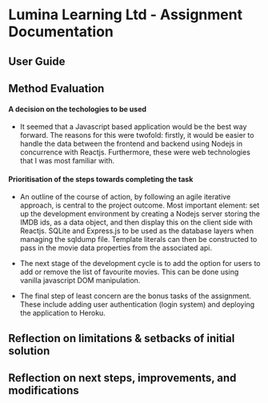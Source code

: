 # Lumina Learning Ltd - Assignment Documentation 

## User Guide 

## Method Evaluation 

#### A decision on the techologies to be used

- It seemed that a Javascript based application would be the best way forward. The reasons for this were twofold: firstly, it would be easier to handle the data between the frontend and backend using Nodejs in concurrence with Reactjs. Furthermore, these were web technologies that I was most familiar with.   

#### Prioritisation of the steps towards completing the task

- An outline of the course of action, by following an agile iterative approach, is central to the project outcome. Most important element: set up the development environment by creating a Nodejs server storing the IMDB ids, as a data object, and then display this on the client side with Reactjs. SQLite and Express.js to be used as the database layers when managing the sqldump file. Template literals can then be constructed to pass in the movie data properties from the associated api. 

- The next stage of the development cycle is to add the option for users to add or remove the list of favourite movies. This can be done using vanilla javascript DOM manipulation. 

- The final step of least concern are the bonus tasks of the assignment. These include adding user authentication (login system) and deploying the application to Heroku. 

## Reflection on limitations & setbacks of initial solution

## Reflection on next steps, improvements, and modifications
